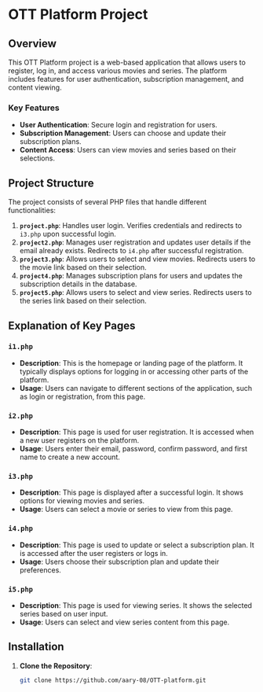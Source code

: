 
# OTT Platform Project

## Overview

This OTT Platform project is a web-based application that allows users to register, log in, and access various movies and series. The platform includes features for user authentication, subscription management, and content viewing.

### Key Features

- **User Authentication**: Secure login and registration for users.
- **Subscription Management**: Users can choose and update their subscription plans.
- **Content Access**: Users can view movies and series based on their selections.

## Project Structure

The project consists of several PHP files that handle different functionalities:

1. **`project.php`**: Handles user login. Verifies credentials and redirects to `i3.php` upon successful login.
2. **`project2.php`**: Manages user registration and updates user details if the email already exists. Redirects to `i4.php` after successful registration.
3. **`project3.php`**: Allows users to select and view movies. Redirects users to the movie link based on their selection.
4. **`project4.php`**: Manages subscription plans for users and updates the subscription details in the database.
5. **`project5.php`**: Allows users to select and view series. Redirects users to the series link based on their selection.

## Explanation of Key Pages

### `i1.php`

- **Description**: This is the homepage or landing page of the platform. It typically displays options for logging in or accessing other parts of the platform.
- **Usage**: Users can navigate to different sections of the application, such as login or registration, from this page.

### `i2.php`

- **Description**: This page is used for user registration. It is accessed when a new user registers on the platform.
- **Usage**: Users enter their email, password, confirm password, and first name to create a new account.

### `i3.php`

- **Description**: This page is displayed after a successful login. It shows options for viewing movies and series.
- **Usage**: Users can select a movie or series to view from this page.

### `i4.php`

- **Description**: This page is used to update or select a subscription plan. It is accessed after the user registers or logs in.
- **Usage**: Users choose their subscription plan and update their preferences.

### `i5.php`

- **Description**: This page is used for viewing series. It shows the selected series based on user input.
- **Usage**: Users can select and view series content from this page.

## Installation

1. **Clone the Repository**:

   ```bash
   git clone https://github.com/aary-08/OTT-platform.git
